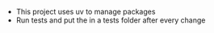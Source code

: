 - This project uses uv to manage packages
- Run tests and put the in a tests folder after every change